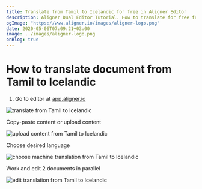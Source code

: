 ```yaml
---
title: Translate from Tamil to Icelandic for free in Aligner Editor
description: Aligner Dual Editor Tutorial. How to translate for free from Tamil to Icelandic. Aligner is multilingual document management platform. 
ogImage: "https://www.aligner.io/images/aligner-logo.png"
date: 2020-05-06T07:09:21+03:00
image: ../images/aligner-logo.png
onBlog: true
---
```


# How to translate document from Tamil to Icelandic

1. Go to editor at [app.aligner.io](https://app.aligner.io "Aligner App web page")

![translate from Tamil to Icelandic](../aligner-blank-editor.png "translate from Tamil to Icelandic")

Copy-paste content or upload content

![upload content from Tamil to Icelandic](../aligner-uploaded-document.png "upload content from Tamil to Icelandic")

Choose desired language

![choose machine translation from Tamil to Icelandic](../aligner-language-dropdown.png "choose machine translation from Tamil to Icelandic")

Work and edit 2 documents in parallel

![edit translation from Tamil to Icelandic](../aligner-double-sitded-editor.png "edit translation from Tamil to Icelandic")

